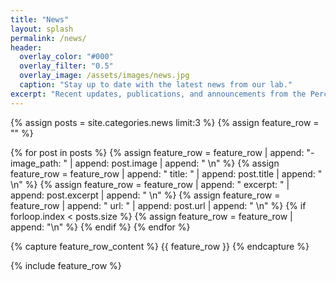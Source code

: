 ```yaml
---
title: "News"
layout: splash
permalink: /news/
header:
  overlay_color: "#000"
  overlay_filter: "0.5"
  overlay_image: /assets/images/news.jpg
  caption: "Stay up to date with the latest news from our lab."
excerpt: "Recent updates, publications, and announcements from the Perceptual Intelligence Lab."
---
```


{% assign posts = site.categories.news limit:3 %}
{% assign feature_row = "" %}

{% for post in posts %}
  {% assign feature_row = feature_row | append: "- image_path: " | append: post.image | append: " \n" %}
  {% assign feature_row = feature_row | append: "  title: " | append: post.title | append: " \n" %}
  {% assign feature_row = feature_row | append: "  excerpt: " | append: post.excerpt | append: " \n" %}
  {% assign feature_row = feature_row | append: "  url: " | append: post.url | append: " \n" %}
  {% if forloop.index < posts.size %}
    {% assign feature_row = feature_row | append: "\n" %}
  {% endif %}
{% endfor %}

{% capture feature_row_content %}
{{ feature_row }}
{% endcapture %}

{% include feature_row %}

